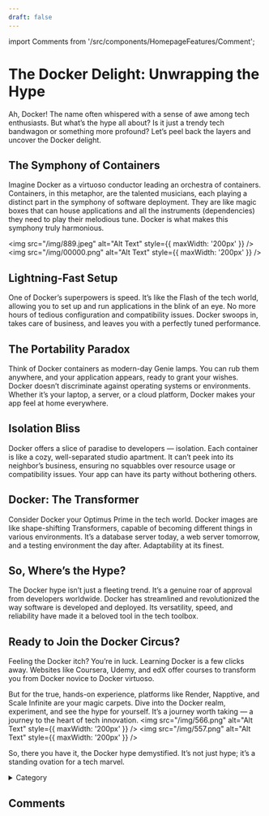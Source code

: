 ```yaml
---
draft: false
---
```


import Comments from '/src/components/HomepageFeatures/Comment';

# The Docker Delight: Unwrapping the Hype

Ah, Docker! The name often whispered with a sense of awe among tech enthusiasts. But what’s the hype all about? Is it just a trendy tech bandwagon or something more profound? Let’s peel back the layers and uncover the Docker delight.

## The Symphony of Containers

Imagine Docker as a virtuoso conductor leading an orchestra of containers. Containers, in this metaphor, are the talented musicians, each playing a distinct part in the symphony of software deployment. They are like magic boxes that can house applications and all the instruments (dependencies) they need to play their melodious tune. Docker is what makes this symphony truly harmonious.

<img src="/img/889.jpeg" alt="Alt Text" style={{ maxWidth: '200px' }} />
<img src="/img/00000.png" alt="Alt Text" style={{ maxWidth: '200px' }} />

## Lightning-Fast Setup

One of Docker’s superpowers is speed. It’s like the Flash of the tech world, allowing you to set up and run applications in the blink of an eye. No more hours of tedious configuration and compatibility issues. Docker swoops in, takes care of business, and leaves you with a perfectly tuned performance.

## The Portability Paradox

Think of Docker containers as modern-day Genie lamps. You can rub them anywhere, and your application appears, ready to grant your wishes. Docker doesn’t discriminate against operating systems or environments. Whether it’s your laptop, a server, or a cloud platform, Docker makes your app feel at home everywhere.

## Isolation Bliss

Docker offers a slice of paradise to developers — isolation. Each container is like a cozy, well-separated studio apartment. It can’t peek into its neighbor’s business, ensuring no squabbles over resource usage or compatibility issues. Your app can have its party without bothering others.

## Docker: The Transformer

Consider Docker your Optimus Prime in the tech world. Docker images are like shape-shifting Transformers, capable of becoming different things in various environments. It’s a database server today, a web server tomorrow, and a testing environment the day after. Adaptability at its finest.

## So, Where’s the Hype?

The Docker hype isn’t just a fleeting trend. It’s a genuine roar of approval from developers worldwide. Docker has streamlined and revolutionized the way software is developed and deployed. Its versatility, speed, and reliability have made it a beloved tool in the tech toolbox.

## Ready to Join the Docker Circus?

Feeling the Docker itch? You’re in luck. Learning Docker is a few clicks away. Websites like Coursera, Udemy, and edX offer courses to transform you from Docker novice to Docker virtuoso.

But for the true, hands-on experience, platforms like Render, Napptive, and Scale Infinite are your magic carpets. Dive into the Docker realm, experiment, and see the hype for yourself. It’s a journey worth taking — a journey to the heart of tech innovation.
<img src="/img/566.png" alt="Alt Text" style={{ maxWidth: '200px' }} />
<img src="/img/557.png" alt="Alt Text" style={{ maxWidth: '200px' }} />

So, there you have it, the Docker hype demystified. It’s not just hype; it’s a standing ovation for a tech marvel.

<details>

<summary>Category</summary>

Kubernetes, cloud computing, DevOps, cloud services, hosting platform, container orchestration, cloud infrastructure, cloud deployment, cloud management, cloud technology, cloud solutions&#x20;

</details>

## Comments
<Comments />